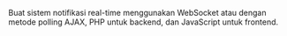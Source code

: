 Buat sistem notifikasi real-time menggunakan WebSocket atau dengan metode polling AJAX, PHP untuk backend, dan JavaScript untuk frontend. 
